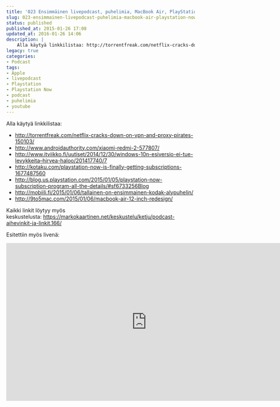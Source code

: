 ```yaml
---
title: '023 Ensimmäinen livepodcast, puhelimia, MacBook Air, PlayStation Now & sekalaista säätöä'
slug: 023-ensimmainen-livepodcast-puhelimia-macbook-air-playstation-now-sekalaista-saatoa
status: published
published_at: 2015-01-26 17:08
updated_at: 2016-01-26 14:06
description: |
    Alla käytyä linkkilistaa: http://torrentfreak.com/netflix-cracks-down-on-vpn-and-proxy-pirates-150103/ http://www.androidauthority.com/xiaomi-redmi-2-577807/ http://www.itviikko.fi/uutiset/2014/12/30/windows-10n-esiversio-ei-tue-levykkeita–hirvea-haloo/201417740/7 http://kotaku.com/playstation-now-is-finally-getting-subscriptions-1677487560 http://blog.us.playstation.com/2015/01/05/playstation-now-subscription-program-all-the-details/#sf6733256Blog http://mobiili.fi/2015/01/06/tallainen-on-ensimmainen-kodak-alypuhelin/ http://9to5mac.com/2015/01/06/macbook-air-12-inch-redesign/ Kaikki linkit löytyy myös keskustelusta: https://markokaartinen.net/keskustelu/ketju/podcast-aihevinkit-ja-linkit.166/ Esitettiin myös livenä:
legacy: true
categories:
- Podcast
tags:
- Apple
- livepodcast
- Playstation
- Playstation Now
- podcast
- puhelimia
- youtube
---
```


<p>Alla käytyä linkkilistaa:</p>
<ul>
<li><a href="http://torrentfreak.com/netflix-cracks-down-on-vpn-and-proxy-pirates-150103/" target="_blank">http://torrentfreak.com/netflix-cracks-down-on-vpn-and-proxy-pirates-150103/</a></li>
<li><a href="http://www.androidauthority.com/xiaomi-redmi-2-577807/" target="_blank">http://www.androidauthority.com/xiaomi-redmi-2-577807/</a></li>
<li><a href="http://www.itviikko.fi/uutiset/2014/12/30/windows-10n-esiversio-ei-tue-levykkeita--hirvea-haloo/201417740/7" target="_blank">http://www.itviikko.fi/uutiset/2014/12/30/windows-10n-esiversio-ei-tue-levykkeita&#8211;hirvea-haloo/201417740/7</a></li>
<li><a href="http://kotaku.com/playstation-now-is-finally-getting-subscriptions-1677487560" target="_blank">http://kotaku.com/playstation-now-is-finally-getting-subscriptions-1677487560</a></li>
<li><a href="http://blog.us.playstation.com/2015/01/05/playstation-now-subscription-program-all-the-details/#sf6733256Blog" target="_blank">http://blog.us.playstation.com/2015/01/05/playstation-now-subscription-program-all-the-details/#sf6733256Blog</a></li>
<li><a href="http://mobiili.fi/2015/01/06/tallainen-on-ensimmainen-kodak-alypuhelin/" target="_blank">http://mobiili.fi/2015/01/06/tallainen-on-ensimmainen-kodak-alypuhelin/</a></li>
<li><a href="http://9to5mac.com/2015/01/06/macbook-air-12-inch-redesign/" target="_blank">http://9to5mac.com/2015/01/06/macbook-air-12-inch-redesign/</a></li>
</ul>
<p>Kaikki linkit löytyy myös keskustelusta: <a href="https://markokaartinen.net/keskustelu/ketju/podcast-aihevinkit-ja-linkit.166/" target="_blank">https://markokaartinen.net/keskustelu/ketju/podcast-aihevinkit-ja-linkit.166/</a></p>
<p>Esitettiin myös livenä:</p>
<p><iframe loading="lazy" title="023 Ensimmäinen livepodcast, puhelimia, MacBook Air, PlayStation Now &amp; sekalaista säätöä" width="750" height="422" src="https://www.youtube.com/embed/cWYpXI6-UK8?feature=oembed" frameborder="0" allow="accelerometer; autoplay; clipboard-write; encrypted-media; gyroscope; picture-in-picture" allowfullscreen></iframe></p>
